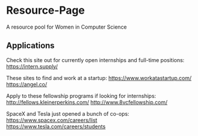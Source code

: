 # Resource-Page
A resource pool for Women in Computer Science

## Applications
Check this site out for currently open internships and full-time positions:
https://intern.supply/

These sites to find and work at a startup: 
https://www.workatastartup.com/
https://angel.co/

Apply to these fellowship programs if looking for internships:
http://fellows.kleinerperkins.com/
http://www.8vcfellowship.com/

SpaceX and Tesla just opened a bunch of co-ops:
https://www.spacex.com/careers/list
https://www.tesla.com/careers/students

